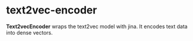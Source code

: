 # text2vec-encoder
**Text2vecEncoder** wraps the text2vec  model with jina. It encodes text data into dense vectors.
